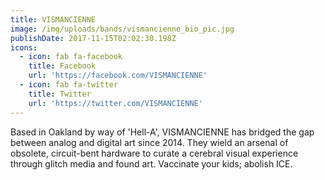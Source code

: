 ```yaml
---
title: VISMANCIENNE
image: /img/uploads/bands/vismancienne_bio_pic.jpg
publishDate: 2017-11-15T02:02:30.198Z
icons:
  - icon: fab fa-facebook
    title: Facebook
    url: 'https://facebook.com/VISMANCIENNE'
  - icon: fab fa-twitter
    title: Twitter
    url: 'https://twitter.com/VISMANCIENNE'
---
```

Based in Oakland by way of 'Hell-A', VISMANCIENNE has bridged the gap between analog and digital art since 2014. They wield an arsenal of obsolete, circuit-bent hardware to curate a cerebral visual experience through glitch media and found art. Vaccinate your kids; abolish ICE.
